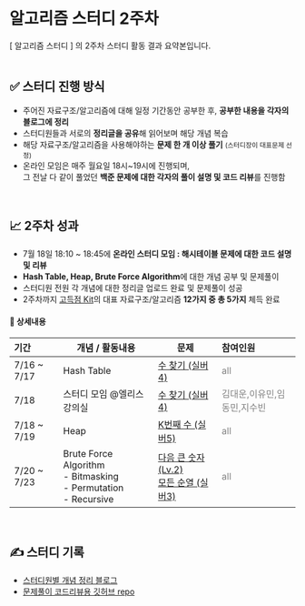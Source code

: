 # 알고리즘 스터디 2주차
[ 알고리즘 스터디 ] 의 2주차 스터디 활동 결과 요약본입니다.
<br>
<br>

## ✅ 스터디 진행 방식
- 주어진 자료구조/알고리즘에 대해 일정 기간동안 공부한 후, **공부한 내용을 각자의 블로그에 정리**
- 스터디원들과 서로의 **정리글을 공유**해 읽어보며 해당 개념 복습
- 해당 자료구조/알고리즘을 사용해야하는 **문제 한 개 이상 풀기** <small>(스터디장이 대표문제 선정)</small>
- 온라인 모임은 매주 월요일 18시~19시에 진행되며,<br>그 전날 다 같이 풀었던 **백준 문제에 대한 각자의 풀이 설명 및 코드 리뷰**를 진행함

<br>

## 📈 2주차 성과
- 7월 18일 18:10 ~ 18:45에 **온라인 스터디 모임 : 해시테이블 문제에 대한 코드 설명 및 리뷰**
- **Hash Table, Heap, Brute Force Algorithm**에 대한 개념 공부 및 문제풀이
- 스터디원 전원 각 개념에 대한 정리글 업로드 완료 및 문제풀이 성공
- 2주차까지 [고득점 Kit](https://school.programmers.co.kr/learn/challenges?tab=algorithm_practice_kit)의 대표 자료구조/알고리즘 **12가지 중 총 5가지** 체득 완료
#### 💯 상세내용
| 기간 | 개념 / 활동내용 | 문제 | 참여인원 |
|:-------- | ----------- | ----------- |:-------- |
| 7/16 ~ 7/17 | Hash Table | [수 찾기 (실버4)](https://www.acmicpc.net/problem/1920) | <span style="color:gray">all</span> |
| 7/18 | 스터디 모임 @엘리스 강의실 | [수 찾기 (실버4)](https://www.acmicpc.net/problem/1920) | <span style="color:gray">김대운,이유민,임동민,지수빈</span> |
| 7/18 ~ 7/19 | Heap | [K번째 수 (실버5)](https://www.acmicpc.net/problem/11004) | <span style="color:gray">all</span> |
| 7/20 ~ 7/23 | Brute Force Algorithm<br>- Bitmasking<br>- Permutation<br>- Recursive | [다음 큰 숫자 (Lv.2)](https://school.programmers.co.kr/learn/courses/30/lessons/12911)<br>[모든 순열 (실버3)](https://www.acmicpc.net/problem/10974) | <span style="color:gray">all</span> |

<br>

## ✍ 스터디 기록
- [스터디원별 개념 정리 블로그](https://docs.google.com/spreadsheets/d/1TpHRpNimZkpsLE6VvhrxvPiz-QQcBpH6KgXf9CPngCg/edit?usp=sharing)
- [문제풀이 코드리뷰용 깃허브 repo](https://github.com/jin05154/study-basic-algorithms)